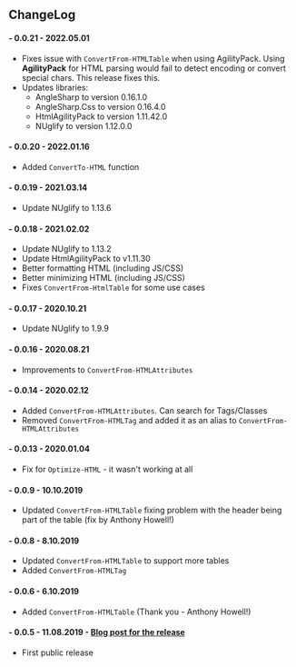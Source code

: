 ﻿## ChangeLog

#### - 0.0.21 - 2022.05.01
  - Fixes issue with `ConvertFrom-HTMLTable` when using AgilityPack. Using **AgilityPack** for HTML parsing would fail to detect encoding or convert special chars. This release fixes this.
  - Updates libraries:
    - AngleSharp to version 0.16.1.0
    - AngleSharp.Css to version 0.16.4.0
    - HtmlAgilityPack to version 1.11.42.0
    - NUglify to version 1.12.0.0

#### - 0.0.20 - 2022.01.16
  - Added `ConvertTo-HTML` function

#### - 0.0.19 - 2021.03.14
  - Update NUglify to 1.13.6
#### - 0.0.18 - 2021.02.02
  - Update NUglify to 1.13.2
  - Update HtmlAgilityPack to v1.11.30
  - Better formatting HTML (including JS/CSS)
  - Better minimizing HTML (including JS/CSS)
  - Fixes `ConvertFrom-HtmlTable` for some use cases
#### - 0.0.17 - 2020.10.21
  - Update NUglify to 1.9.9
#### - 0.0.16 - 2020.08.21
  - Improvements to `ConvertFrom-HTMLAttributes`
#### - 0.0.14 - 2020.02.12
  - Added `ConvertFrom-HTMLAttributes`. Can search for Tags/Classes
  - Removed `ConvertFrom-HTMLTag` and added it as an alias to `ConvertFrom-HTMLAttributes`
#### - 0.0.13 - 2020.01.04
  - Fix for `Optimize-HTML` - it wasn't working at all
#### - 0.0.9 - 10.10.2019
  - Updated `ConvertFrom-HTMLTable` fixing problem with the header being part of the table (fix by Anthony Howell!)
#### - 0.0.8 - 8.10.2019
  - Updated `ConvertFrom-HTMLTable` to support more tables
  - Added `ConvertFrom-HTMLTag`
#### - 0.0.6 - 6.10.2019
  - Added `ConvertFrom-HTMLTable` (Thank you - Anthony Howell!)
#### - 0.0.5 - 11.08.2019 - [Blog post for the release](https://evotec.xyz/formatting-and-minifying-resources-html-css-javascript-with-powershell/)
  - First public release